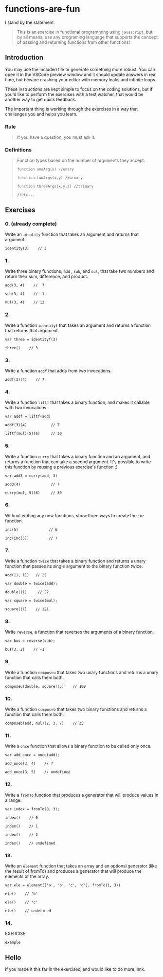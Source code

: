 # functions-are-fun
I stand by the statement.

> This is an exercise in functional programming using ```javascript```, but by all means, use any programing language that supports the concept of passing and returning functions from other functions!

## Introduction
You may use the included file or generate something more robust. You can open it in the VSCode preview window and it should update answers in real time, but beware crashing your editor with memory leaks and infinite loops. 

These instructions are kept simple to focus on the coding solutions, but if you'd like to perform the exercises with a test watcher, that would be another way to get quick feedback. 

The important thing is working through the exercises in a way that challenges you and helps you learn.

### Rule
> If you have a question, you must ask it.

### Definitions
> Function types based on the number of arguments they accept:
> 
> ```function oneArg(x) //unary```
>
> ```function twoArgs(x,y) //binary```
>
> ```function threeArgs(x,y,z) //trinary```
> 
> ```//etc...```



## Exercises
### 0. (already complete)
Write an ```identity``` function that takes an argument and returns that argument. 

```identity(3)    // 3```

### 1.
Write three binary functions, ```add``` , ```sub```, and ```mul```, that take two numbers and return their sum, difference, and product.

```add(3, 4)    //  7```

```sub(3, 4)    // -1```

```mul(3, 4)    // 12```

### 2.
Write a function ```identityf``` that takes an argument and returns a function that returns that argument.

```var three = identityf(3)```

```three()    // 3```

### 3.
Write a function ```addf``` that adds from two invocations.

```addf(3)(4)    // 7```

### 4.
Write a function ```liftf``` that takes a binary function, and makes it callable with two invocations.

```var addf = liftf(add)```

```addf(3)(4)           // 7```

```liftf(mul)(5)(6)     // 30```

### 5.
Write a function ```curry``` that takes a binary function and an argument, and returns a function that can take a second argument. It's possible to write this function by reusing a previous exercise's function ;)

```var add3 = curry(add, 3)```

```add3(4)              // 7```

```curry(mul, 5)(6)     // 30```

### 6.
Without writing any new functions, show three ways to create the ```inc``` function.

```inc(5)              // 6```

```inc(inc(5))         // 7```


### 7.
Write a function ```twice``` that takes a binary function and returns a unary function that passes its single argument to the binary function twice.

```add(11, 11)   // 22```

```var double = twice(add);```

```double(11)     // 22```

```var square = twice(mul);```

```square(11)    // 121```


### 8.
Write ```reverse```, a function that reverses the arguments of a binary function.

```var bus = reverse(sub);```

```bus(3, 2)    // -1```


### 9.
Write a function ```composeu``` that takes two unary functions and returns a unary function that calls them both.

```composeu(double, square)(5)    // 100```

### 10.
Write a function ```composeb``` that takes two binary functions and returns a function that calls them both.

```composeb(add, mul)(2, 3, 7)    // 35```

### 11.
Write a ```once``` function that allows a binary function to be called only once.

```var add_once = once(add);```

```add_once(3, 4)    // 7```

```add_once(3, 5)    // undefined```


### 12.
Write a ```fromTo``` function that produces a generator that will produce values in a range.

```var index = fromTo(0, 3);```

```index()    // 0 ```

```index()    // 1```

```index()    // 2```

```index()    // undefined```


### 13.
Write an ```element``` function that takes an array and an optional generator (like the result of fromTo) and produces a generator that will produce the elements of the array.

```var ele = element(['a', 'b', 'c', 'd'], fromTo(1, 3))``` 

```ele()    // 'b'```

```ele()    // 'c'```

```ele()    // undefined```


### 14.
EXERCISE

```example```

## Hello
If you made it this far in the exercises, and would like to do more, lmk.